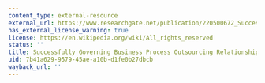 ```yaml
---
content_type: external-resource
external_url: https://www.researchgate.net/publication/220500672_Successfully_Governing_Business_Process_Outsourcing_Relationships
has_external_license_warning: true
license: https://en.wikipedia.org/wiki/All_rights_reserved
status: ''
title: Successfully Governing Business Process Outsourcing Relationships
uid: 7b41a629-9579-45ae-a10b-d1fe0b27dbcb
wayback_url: ''
---
```


